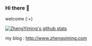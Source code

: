 ### Hi there 👋
welcome (:=)
<!--
- 🔭 I’m currently working on ...
- 🌱 I’m currently learning ...
- 👯 I’m looking to collaborate on ...
- 🤔 I’m looking for help with ...
- 💬 Ask me about ...
- 📫 How to reach me: ...
- 😄 Pronouns: ...
- ⚡ Fun fact: ...
-->

[![ZhengYiming's github stats](https://github-readme-stats.vercel.app/api?username=realzhengyiming)](https://github.com/anuraghazra/github-readme-stats)  

my blog : http://www.zhengyiming.com  

